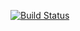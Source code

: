 [![Build Status](https://jenkins.dev.yashkov.org/job/github-ayashkov/job/hhvm/job/master/badge/icon)](https://jenkins.dev.yashkov.org/job/github-ayashkov/job/hhvm/job/master/)
